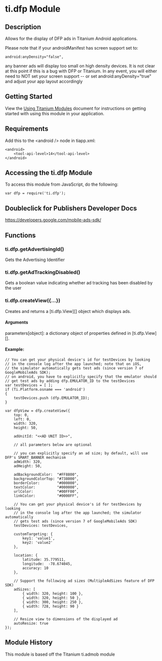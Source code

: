 # ti.dfp Module

## Description

Allows for the display of DFP ads in Titanium Android applications. 

Please note that if your androidManifest has screen support set to: 

    android:anyDensity="false", 

any banner ads will display too small on high density devices. 
It is not clear at this point if this is a bug with DFP or Titanium. 
In any event, you will either need to NOT set your screen support -- 
or set android:anyDensity="true" and adjust your app layout accordingly

## Getting Started

View the [Using Titanium Modules](http://docs.appcelerator.com/titanium/latest/#!/guide/Using_Titanium_Modules) 
document for instructions on getting started with using this module in your application.

## Requirements

Add this to the &lt;android /&gt; node in tiapp.xml: 

    <android>
        <tool-api-level>14</tool-api-level>
    </android>

## Accessing the ti.dfp Module

To access this module from JavaScript, do the following:

	var dfp = require('ti.dfp');

## Doubleclick for Publishers Developer Docs

<https://developers.google.com/mobile-ads-sdk/>

## Functions

### ti.dfp.getAdvertisingId()

Gets the Advertising Identifier

### ti.dfp.getAdTrackingDisabled()

Gets a boolean value indicating whether ad tracking has been disabled by the user

### ti.dfp.createView({...})

Creates and returns a [ti.dfp.View][] object which displays ads.

#### Arguments

parameters[object]: a dictionary object of properties defined in [ti.dfp.View][].

#### Example:

    // You can get your physical device's id for testDevices by looking
    // in the console log after the app launched; note that on iOS,
    // the simulator automatically gets test ads (since version 7 of GoogleMobileAds SDK);
    // on android, you have to explicitly specify that the emulator should
    // get test ads by adding dfp.EMULATOR_ID to the testDevices
    var testDevices = [ ];
    if (Ti.Platform.osname === 'android')
    {
        testDevices.push (dfp.EMULATOR_ID);
    }

	var dfpView = dfp.createView({
		top: 0, 
		left: 0,
		width: 320, 
		height: 50,
		
	    adUnitId: "<<AD UNIT ID>>",

		// all parameters below are optional

	    // you can explicitly specify an ad size; by default, will use DFP's SMART_BANNER mechanism
    	adWidth: 320,
	    adHeight: 50,

	    adBackgroundColor:  "#FF8800", 
	    backgroundColorTop: "#738000", 
	    borderColor:        "#000000", 
	    textColor:          "#000000", 
	    urlColor:           "#00FF00", 
	    linkColor:          "#0000FF", 
		
        // You can get your physical device's id for testDevices by looking
        // in the console log after the app launched; the simulator automatically
        // gets test ads (since version 7 of GoogleMobileAds SDK)
		testDevices: testDevices,
		
		customTargeting: {
			key1: 'value1',
			key2: 'value2'
		},
		
		location: {
			latitude: 35.779511,
			longitude:  -78.674045,
			accuracy: 10
		},
	
		// Support the following ad sizes (MultipleAdSizes feature of DFP SDK)
		adSizes: [
			{ width: 320, height: 100 },
			{ width: 320, height: 50 },
			{ width: 300, height: 250 },
			{ width: 728, height: 90 }
		],
	
		// Resize view to dimensions of the displayed ad
		autoResize: true
	});

## Module History

This module is based off the Titanium ti.admob module

